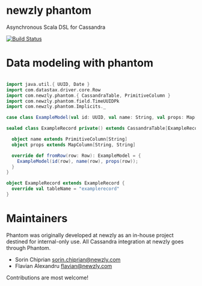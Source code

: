 newzly phantom
==============
Asynchronous Scala DSL for Cassandra

[![Build Status](https://magnum.travis-ci.com/newzly/phantom.png?token=tyRTmBk14WrDycpepg9c&branch=master)](https://magnum.travis-ci.com/newzly/phantom)


Data modeling with phantom
==========================

  
```scala

import java.util.{ UUID, Date }
import com.datastax.driver.core.Row
import com.newzly.phantom.{ CassandraTable, PrimitiveColumn }
import com.newzly.phantom.field.TimeUUIDPk
import com.newzly.phantom.Implicits._

case class ExampleModel(val id: UUID, val name: String, val props: Map[String, String]);

sealed class ExampleRecord private() extends CassandraTable[ExampleRecord, ExampleModel] with TimeUUIDPk {

  object name extends PrimitiveColumn[String]
  object props extends MapColumn[String, String]

  override def fromRow(row: Row): ExampleModel = {
    ExampleModel(id(row), name(row), props(row));
  }
}

object ExampleRecord extends ExampleRecord {
  override val tableName = "examplerecord"
}
```

Maintainers
===========

Phantom was originally developed at newzly as an in-house project destined for internal-only use.
All Cassandra integration at newzly goes through Phantom.

- Sorin Chiprian sorin.chiprian@newzly.com
- Flavian Alexandru flavian@newzly.com

Contributions are most welcome!
